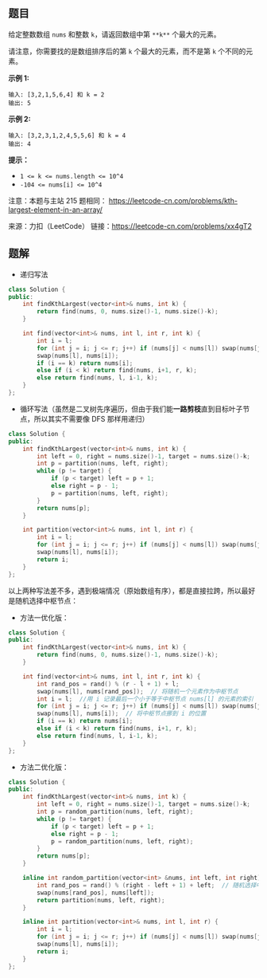 ## 题目

给定整数数组 `nums` 和整数 `k`，请返回数组中第 `**k**` 个最大的元素。

请注意，你需要找的是数组排序后的第 `k` 个最大的元素，而不是第 `k` 个不同的元素。

 

**示例 1:**

```
输入: [3,2,1,5,6,4] 和 k = 2
输出: 5
```

**示例 2:**

```
输入: [3,2,3,1,2,4,5,5,6] 和 k = 4
输出: 4
```

 

**提示：**

- `1 <= k <= nums.length <= 10^4`
- `-104 <= nums[i] <= 10^4`



注意：本题与主站 215 题相同： https://leetcode-cn.com/problems/kth-largest-element-in-an-array/



来源：力扣（LeetCode）
链接：https://leetcode-cn.com/problems/xx4gT2



## 题解

- 递归写法

```c++
class Solution {
public:
    int findKthLargest(vector<int>& nums, int k) {
        return find(nums, 0, nums.size()-1, nums.size()-k);
    }

    int find(vector<int>& nums, int l, int r, int k) {
        int i = l;
        for (int j = i; j <= r; j++) if (nums[j] < nums[l]) swap(nums[j], nums[++i]);
        swap(nums[l], nums[i]);
        if (i == k) return nums[i];
        else if (i < k) return find(nums, i+1, r, k);
        else return find(nums, l, i-1, k);
    }
};
```

- 循环写法（虽然是二叉树先序遍历，但由于我们能**一路剪枝**直到目标叶子节点，所以其实不需要像 DFS 那样用递归）

```c++
class Solution {
public:
    int findKthLargest(vector<int>& nums, int k) {
        int left = 0, right = nums.size()-1, target = nums.size()-k;
        int p = partition(nums, left, right);
        while (p != target) {
            if (p < target) left = p + 1;
            else right = p - 1;
            p = partition(nums, left, right);
        }
        return nums[p];
    }

    int partition(vector<int>& nums, int l, int r) {
        int i = l;
        for (int j = i; j <= r; j++) if (nums[j] < nums[l]) swap(nums[j], nums[++i]);
        swap(nums[l], nums[i]);
        return i;
    }
};
```

以上两种写法差不多，遇到极端情况（原始数组有序），都是直接拉跨，所以最好是随机选择中枢节点：

- 方法一优化版：

```c++
class Solution {
public:
    int findKthLargest(vector<int>& nums, int k) {
        return find(nums, 0, nums.size()-1, nums.size()-k);
    }

    int find(vector<int>& nums, int l, int r, int k) {
        int rand_pos = rand() % (r - l + 1) + l;
        swap(nums[l], nums[rand_pos]);  // 将随机一个元素作为中枢节点
        int i = l;  //用 i 记录最后一个小于等于中枢节点 nums[l] 的元素的索引
        for (int j = i; j <= r; j++) if (nums[j] < nums[l]) swap(nums[j], nums[++i]);
        swap(nums[l], nums[i]);  // 将中枢节点挪到 i 的位置
        if (i == k) return nums[i];
        else if (i < k) return find(nums, i+1, r, k);
        else return find(nums, l, i-1, k);
    }
};
```



- 方法二优化版：

```c++
class Solution {
public:
    int findKthLargest(vector<int>& nums, int k) {
        int left = 0, right = nums.size()-1, target = nums.size()-k;
        int p = random_partition(nums, left, right);
        while (p != target) {
            if (p < target) left = p + 1;
            else right = p - 1;
            p = random_partition(nums, left, right);
        }
        return nums[p];
    }

    inline int random_partition(vector<int> &nums, int left, int right) {
        int rand_pos = rand() % (right - left + 1) + left;  // 随机选择中枢节点
        swap(nums[rand_pos], nums[left]);
        return partition(nums, left, right);
    }

    inline int partition(vector<int>& nums, int l, int r) {
        int i = l;
        for (int j = i; j <= r; j++) if (nums[j] < nums[l]) swap(nums[j], nums[++i]);
        swap(nums[l], nums[i]);
        return i;
    }
};
```

